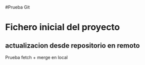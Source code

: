 #Prueba Git
# Fichero inicial del proyecto
## actualizacion desde repositorio en remoto 



Prueba fetch + merge en local